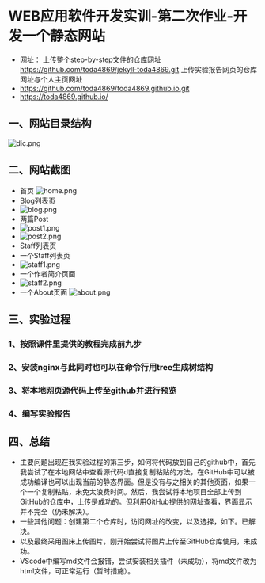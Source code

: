 # WEB应用软件开发实训-第二次作业-开发一个静态网站

- 网址：
上传整个step-by-step文件的仓库网址  https://github.com/toda4869/jekyll-toda4869.git
上传实验报告网页的仓库网址与个人主页网址
- https://github.com/toda4869/toda4869.github.io.git
- https://toda4869.github.io/

## 一、网站目录结构
![dic.png](https://i.loli.net/2021/05/30/nlqjYSeLfcRzo8V.png)
## 二、网站截图
- 首页
![home.png](https://i.loli.net/2021/05/30/t5IYd9DUxnhwMJs.png)
- Blog列表页
- ![blog.png](https://i.loli.net/2021/05/30/pwlQb3TJZXn5GvM.png)
- 两篇Post
- ![post1.png](https://i.loli.net/2021/05/30/yWxnQGIroMewp5T.png)
- ![post2.png](https://i.loli.net/2021/05/30/EjfA4iyQTNlqsWM.png)
- Staff列表页
- 一个Staff列表页
- ![staff1.png](https://i.loli.net/2021/05/30/hEnLPmecqUtjkp1.png)
- 一个作者简介页面
- ![staff2.png](https://i.loli.net/2021/05/30/OAmrjognNVvXT2R.png)
- 一个About页面
![about.png](https://i.loli.net/2021/05/30/9CB1QxjygasETAL.png)
## 三、实验过程
### 1、按照课件里提供的教程完成前九步
### 2、安装nginx与此同时也可以在命令行用tree生成树结构
### 3、将本地网页源代码上传至github并进行预览
### 4、编写实验报告

## 四、总结
- 主要问题出现在我实验过程的第三步，如何将代码放到自己的github中，首先我尝试了在本地网站中查看源代码d直接复制粘贴的方法，在GitHub中可以被成功编译也可以出现当前的静态界面。但是没有与之相关的其他页面，如果一个一个复制粘贴，未免太浪费时间。然后，我尝试将本地项目全部上传到GitHub的仓库中，上传是成功的。但利用GitHub提供的网址查看，界面显示并不完全（仍未解决）。
- 一些其他问题：创建第二个仓库时，访问网址的改变，以及选择，如下。已解决。
- 以及最终采用图床上传图片，刚开始尝试将图片上传至GitHub仓库使用，未成功。
- VScode中编写md文件会报错，尝试安装相关插件（未成功），将md文件改为html文件，可正常运行（暂时措施）。
